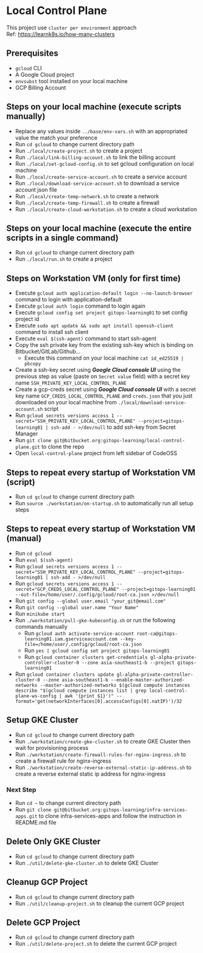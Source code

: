 # Local Control Plane

This project use `cluster per environment` approach \
Ref: <https://learnk8s.io/how-many-clusters>

## Prerequisites

- `gcloud` CLI
- A Google Cloud project
- `envsubst` tool installed on your local machine
- GCP Billing Account

## Steps on your local machine (execute scripts manually)

- Replace any values inside `../base/env-vars.sh` with an appropriated value the match your preference
- Run `cd gcloud` to change current directory path
- Run `./local/create-project.sh` to create a project
- Run `./local/link-billing-account.sh` to link the billing account
- Run `./local/set-gcloud-config.sh` to set gcloud configuration on local machine
- Run `./local/create-service-account.sh` to create a service account
- Run `./local/download-service-account.sh` to download a service account json file
- Run `./local/create-temp-network.sh` to create a network
- Run `./local/create-temp-firewall.sh` to create a firewall
- Run `./local/create-cloud-workstation.sh` to create a cloud workstation

## Steps on your local machine (execute the entire scripts in a single command)

- Run `cd gcloud` to change current directory path
- Run `./local/run.sh` to create a project

## Steps on Workstation VM (only for first time)

- Execute `gcloud auth application-default login --no-launch-browser` command to login with application-default
- Execute `gcloud auth login` command to login again
- Execute `gcloud config set project gitops-learning01` to set config project id
- Execute `sudo apt update && sudo apt install openssh-client` command to install ssh client
- Execute `eval $(ssh-agent)` command to start ssh-agent
- Copy the ssh private key from the existing ssh-key which is binding on Bitbucket/GitLab/Github...
  - Execute this command on your local machine `cat id_ed25519 | pbcopy`
- Create a ssh-key secret using ***Google Cloud console UI*** using the previous step as value (paste on `Secret value` field) with a secret key name `SSH_PRIVATE_KEY_LOCAL_CONTROL_PLANE`
- Create a gcp-creds secret using ***Google Cloud console UI*** with a secret key name `GCP_CREDS_LOCAL_CONTROL_PLANE` and `creds.json` that you just downloaded on your local machine from `./local/download-service-account.sh` script
- Run `gcloud secrets versions access 1 --secret="SSH_PRIVATE_KEY_LOCAL_CONTROL_PLANE" --project=gitops-learning01 | ssh-add - >/dev/null` to add ssh-key from Secret Manager
- Run `git clone git@bitbucket.org:gitops-learning/local-control-plane.git` to clone the repo
- Open `local-control-plane` project from left sidebar of CodeOSS

## Steps to repeat every startup of Workstation VM (script)

- Run `cd gcloud` to change current directory path
- Run `source ./workstation/on-startup.sh` to automatically run all setup steps

## Steps to repeat every startup of Workstation VM (manual)

- Run `cd gcloud`
- Run `eval $(ssh-agent)`
- Run `gcloud secrets versions access 1 --secret="SSH_PRIVATE_KEY_LOCAL_CONTROL_PLANE" --project=gitops-learning01 | ssh-add - >/dev/null`
- Run `gcloud secrets versions access 1 --secret="GCP_CREDS_LOCAL_CONTROL_PLANE" --project=gitops-learning01 --out-file=/home/user/.config/gcloud/root-ca.json >/dev/null`
- Run `git config --global user.email "your_git@email.com"`
- Run `git config --global user.name "Your Name"`
- Run `minikube start`
- Run `./workstation/pull-gke-kubeconfig.sh` or run the following commands manually
  - Run `gcloud auth activate-service-account root-ca@gitops-learning01.iam.gserviceaccount.com --key-file=/home/user/.config/gcloud/root-ca.json`
  - Run `yes | gcloud config set project gitops-learning01`
  - Run `gcloud container clusters get-credentials gl-alpha-private-controller-cluster-0 --zone asia-southeast1-b --project gitops-learning01`
- Run `gcloud container clusters update gl-alpha-private-controller-cluster-0 --zone asia-southeast1-b --enable-master-authorized-networks --master-authorized-networks $(gcloud compute instances describe "$(gcloud compute instances list | grep local-control-plane-ws-config | awk '{print $1}')" --format='get(networkInterfaces[0].accessConfigs[0].natIP)')/32`

## Setup GKE Cluster

- Run `cd gcloud` to change current directory path
- Run `./workstation/create-gke-cluster.sh` to create GKE Cluster then wait for provisioning process
- Run `./workstation/create-firewall-rules-for-nginx-ingress.sh` to create a firewall rule for nginx-ingress
- Run `./workstation/create-reverse-external-static-ip-address.sh` to create a reverse external static ip address for nginx-ingress

### Next Step

- Run `cd ~` to change current directory path
- Run `git clone git@bitbucket.org:gitops-learning/infra-services-apps.git` to clone infra-services-apps and follow the instruction in README.md file

## Delete Only GKE Cluster

- Run `cd gcloud` to change current directory path
- Run `./util/delete-gke-cluster.sh` to delete GKE Cluster

## Cleanup GCP Project

- Run `cd gcloud` to change current directory path
- Run `./util/cleanup-project.sh` to cleanup the current GCP project

## Delete GCP Project

- Run `cd gcloud` to change current directory path
- Run `./util/delete-project.sh` to delete the current GCP project
